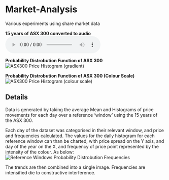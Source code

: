 # Market-Analysis

Various experiments using share market data


**15 years of ASX 300 converted to audio**
![test.wav](https://github.com/Bencargs/Market-Analysis/blob/master/test.wav)


**Probability Distrobution Function of ASX 300**
![ASX300 Price Histogram (gradient)](https://i.imgur.com/mRwMxwl.png)


**Probability Distrobution Function of ASX 300 (Colour Scale)**
![ASX300 Price Histogram (colour scale)](https://i.imgur.com/8QDsMJx.png)


## Details
Data is generated by taking the average Mean and Histograms of price movements for each day over a
reference ‘window’ using the 15 years of the ASX 300.

Each day of the dataset was categorised in their relevant window, and price and
frequencies calculated.
The values for the daily histogram for each reference window can than be charted, with price spread
on the Y axis, and day of the year on the X, and frequency of price point represented by the intensity
of the colour. As below:
![Reference Windows Probability Distrobution Frequencies](https://i.imgur.com/SJ4GpyL.png)

The trends are then combined into a single image. Frequencies are intensified die to constructive interference.

